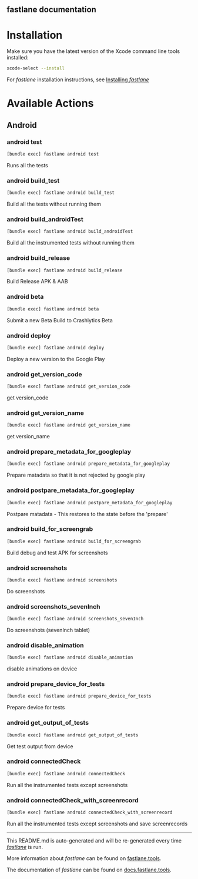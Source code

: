 fastlane documentation
----

# Installation

Make sure you have the latest version of the Xcode command line tools installed:

```sh
xcode-select --install
```

For _fastlane_ installation instructions, see [Installing _fastlane_](https://docs.fastlane.tools/#installing-fastlane)

# Available Actions

## Android

### android test

```sh
[bundle exec] fastlane android test
```

Runs all the tests

### android build_test

```sh
[bundle exec] fastlane android build_test
```

Build all the tests without running them

### android build_androidTest

```sh
[bundle exec] fastlane android build_androidTest
```

Build all the instrumented tests without running them

### android build_release

```sh
[bundle exec] fastlane android build_release
```

Build Release APK & AAB

### android beta

```sh
[bundle exec] fastlane android beta
```

Submit a new Beta Build to Crashlytics Beta

### android deploy

```sh
[bundle exec] fastlane android deploy
```

Deploy a new version to the Google Play

### android get_version_code

```sh
[bundle exec] fastlane android get_version_code
```

get version_code

### android get_version_name

```sh
[bundle exec] fastlane android get_version_name
```

get version_name

### android prepare_metadata_for_googleplay

```sh
[bundle exec] fastlane android prepare_metadata_for_googleplay
```

Prepare matadata so that it is not rejected by google play

### android postpare_metadata_for_googleplay

```sh
[bundle exec] fastlane android postpare_metadata_for_googleplay
```

Postpare matadata - This restores to the state before the 'prepare'

### android build_for_screengrab

```sh
[bundle exec] fastlane android build_for_screengrab
```

Build debug and test APK for screenshots

### android screenshots

```sh
[bundle exec] fastlane android screenshots
```

Do screenshots

### android screenshots_sevenInch

```sh
[bundle exec] fastlane android screenshots_sevenInch
```

Do screenshots (sevenInch tablet)

### android disable_animation

```sh
[bundle exec] fastlane android disable_animation
```

disable animations on device

### android prepare_device_for_tests

```sh
[bundle exec] fastlane android prepare_device_for_tests
```

Prepare device for tests

### android get_output_of_tests

```sh
[bundle exec] fastlane android get_output_of_tests
```

Get test output from device

### android connectedCheck

```sh
[bundle exec] fastlane android connectedCheck
```

Run all the instrumented tests except screenshots

### android connectedCheck_with_screenrecord

```sh
[bundle exec] fastlane android connectedCheck_with_screenrecord
```

Run all the instrumented tests except screenshots and save screenrecords

----

This README.md is auto-generated and will be re-generated every time [_fastlane_](https://fastlane.tools) is run.

More information about _fastlane_ can be found on [fastlane.tools](https://fastlane.tools).

The documentation of _fastlane_ can be found on [docs.fastlane.tools](https://docs.fastlane.tools).
